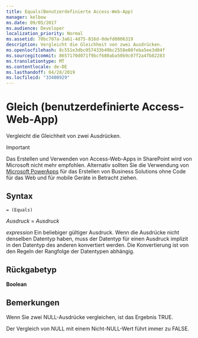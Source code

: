 ```yaml
---
title: Equals(Benutzerdefinierte Access-Web-App)
manager: kelbow
ms.date: 09/05/2017
ms.audience: Developer
localization_priority: Normal
ms.assetid: 70bc707a-3a61-4d75-816d-0defd0806319
description: Vergleicht die Gleichheit von zwei Ausdrücken.
ms.openlocfilehash: 8c551e3dbc057433b49bc2558e08feba5ee3d04f
ms.sourcegitcommit: 8657170d071f9bcf680aba50b9c07f2a4fb82283
ms.translationtype: MT
ms.contentlocale: de-DE
ms.lasthandoff: 04/28/2019
ms.locfileid: "33408929"
---
```

# <a name="equals-access-custom-web-app"></a>Gleich (benutzerdefinierte Access-Web-App)

Vergleicht die Gleichheit von zwei Ausdrücken.
  
> [!IMPORTANT]
> Das Erstellen und Verwenden von Access-Web-Apps in SharePoint wird von Microsoft nicht mehr empfohlen. Alternativ sollten Sie die Verwendung von [Microsoft PowerApps](https://powerapps.microsoft.com/en-us/) für das Erstellen von Business Solutions ohne Code für das Web und für mobile Geräte in Betracht ziehen. 
  
## <a name="syntax"></a>Syntax

`= (Equals)`

*Ausdruck*   =   *Ausdruck* 
  
*expression*  Ein beliebiger gültiger Ausdruck. Wenn die Ausdrücke nicht denselben Datentyp haben, muss der Datentyp für einen Ausdruck implizit in den Datentyp des anderen konvertiert werden. Die Konvertierung ist von den Regeln der Rangfolge der Datentypen abhängig. 
  
## <a name="return-type"></a>Rückgabetyp

**Boolean**
  
## <a name="remarks"></a>Bemerkungen

Wenn Sie zwei NULL-Ausdrücke vergleichen, ist das Ergebnis TRUE.
  
Der Vergleich von NULL mit einem Nicht-NULL-Wert führt immer zu FALSE.
  

